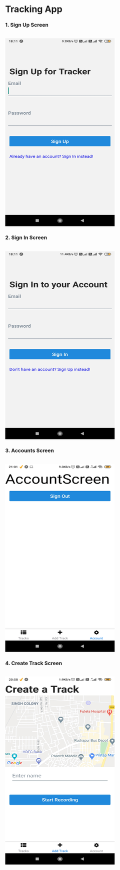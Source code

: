 # Tracking App

<div>
  <h3>1. Sign Up Screen</h3><br/>
  <img src="https://github.com/javamultiplex/react-native/blob/master/tracks/screenshots/Signup_Screen.jpg" width="350" height="600">
  <h3>2. Sign In Screen</h3><br/>
  <img src="https://github.com/javamultiplex/react-native/blob/master/tracks/screenshots/SignIn_Screen.jpg" width="350" height="600">
  <h3>3. Accounts Screen</h3><br/>
  <img src="https://github.com/javamultiplex/react-native/blob/master/tracks/screenshots/Account_Screen.jpg" width="350" height="600">
  <h3>4. Create Track Screen</h3><br/>
  <img src="https://github.com/javamultiplex/react-native/blob/master/tracks/screenshots/Add_Track_Screen.jpg" width="350" height="600">
<div>
